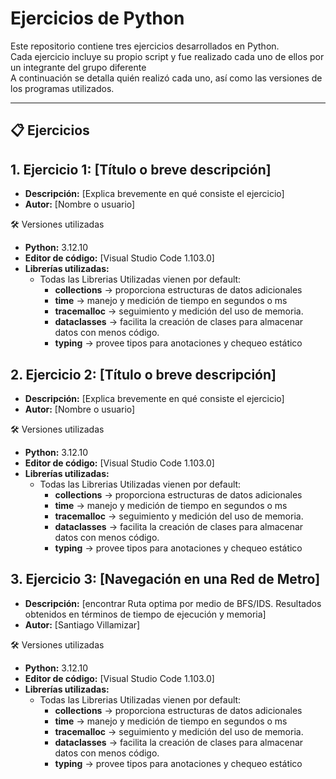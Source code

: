 # Ejercicios de Python

Este repositorio contiene tres ejercicios desarrollados en Python.  
Cada ejercicio incluye su propio script y fue realizado cada uno de ellos por un integrante del grupo diferente  
A continuación se detalla quién realizó cada uno, así como las versiones de los programas utilizados.

---

## 📋 Ejercicios

## 1. **Ejercicio 1: [Título o breve descripción]**
   - **Descripción:** [Explica brevemente en qué consiste el ejercicio]
   - **Autor:** [Nombre o usuario]
  
🛠 Versiones utilizadas

- **Python:** 3.12.10 
- **Editor de código:** [Visual Studio Code 1.103.0]  
- **Librerías utilizadas:**  
  - Todas las Librerias Utilizadas vienen por default:
      - **collections** → proporciona estructuras de datos adicionales
      - **time** → manejo y medición de tiempo en segundos o ms
      - **tracemalloc** → seguimiento y medición del uso de memoria.
      - **dataclasses** → facilita la creación de clases para almacenar datos con menos código.
      - **typing** → provee tipos para anotaciones y chequeo estático
   

   
## 2. **Ejercicio 2: [Título o breve descripción]**
   - **Descripción:** [Explica brevemente en qué consiste el ejercicio]
   - **Autor:** [Nombre o usuario]

🛠 Versiones utilizadas

- **Python:** 3.12.10 
- **Editor de código:** [Visual Studio Code 1.103.0]  
- **Librerías utilizadas:**  
  - Todas las Librerias Utilizadas vienen por default:
      - **collections** → proporciona estructuras de datos adicionales
      - **time** → manejo y medición de tiempo en segundos o ms
      - **tracemalloc** → seguimiento y medición del uso de memoria.
      - **dataclasses** → facilita la creación de clases para almacenar datos con menos código.
      - **typing** → provee tipos para anotaciones y chequeo estático
   

   
## 3. **Ejercicio 3: [Navegación en una Red de Metro]**
   - **Descripción:** [encontrar Ruta optima por medio de BFS/IDS. Resultados obtenidos en
términos de tiempo de ejecución y memoria]
   - **Autor:** [Santiago Villamizar]
  
🛠 Versiones utilizadas

- **Python:** 3.12.10 
- **Editor de código:** [Visual Studio Code 1.103.0]  
- **Librerías utilizadas:**  
  - Todas las Librerias Utilizadas vienen por default:
      - **collections** → proporciona estructuras de datos adicionales
      - **time** → manejo y medición de tiempo en segundos o ms
      - **tracemalloc** → seguimiento y medición del uso de memoria.
      - **dataclasses** → facilita la creación de clases para almacenar datos con menos código.
      - **typing** → provee tipos para anotaciones y chequeo estático
